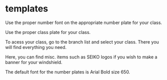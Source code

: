 # templates

Use the proper number font on the appropriate number plate for your class.

Use the proper class plate for your class.

To acess your class, go to the branch list and select your class.  There you will find everything you need.

Here, you can find misc. items such as SEIKO logos if you wish to make a banner for your windshield.

The default font for the number plates is Arial Bold size 650.
